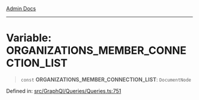 [Admin Docs](/)

***

# Variable: ORGANIZATIONS\_MEMBER\_CONNECTION\_LIST

> `const` **ORGANIZATIONS\_MEMBER\_CONNECTION\_LIST**: `DocumentNode`

Defined in: [src/GraphQl/Queries/Queries.ts:751](https://github.com/PalisadoesFoundation/talawa-admin/blob/main/src/GraphQl/Queries/Queries.ts#L751)
